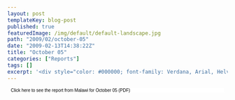 ```yaml
---
layout: post
templateKey: blog-post
published: true
featuredImage: /img/default/default-landscape.jpg
path: "2009/02/october-05"
date: "2009-02-13T14:38:22Z"
title: "October 05"
categories: ["Reports"]
tags: []
excerpt: '<div style="color: #000000; font-family: Verdana, Arial, Helvetica, sans-serif; font-size: 10px; b...'
---
```


<div style="color: #000000; font-family: Verdana, Arial, Helvetica, sans-serif; font-size: 10px; background-image: initial; background-repeat: initial; background-attachment: initial; -webkit-background-clip: initial; -webkit-background-origin: initial; background-color: #ffffff; background-position: initial initial; margin: 8px;">

Click here to see the report from Malawi for October 05 (PDF)

</div>
